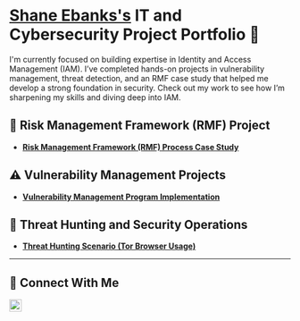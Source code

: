 # <a href="https://www.linkedin.com/in/shaneebanks/">Shane Ebanks's</a> IT and Cybersecurity Project Portfolio 🔐

I'm currently focused on building expertise in Identity and Access Management (IAM). I’ve completed hands-on projects in vulnerability management, threat detection, and an RMF case study that helped me develop a strong foundation in security. Check out my work to see how I’m sharpening my skills and diving deep into IAM.

## 🚀 Risk Management Framework (RMF) Project

- **[Risk Management Framework (RMF) Process Case Study](https://github.com/Sebanks1/RMF-Process-Case-Study)**
  
## ⚠️ Vulnerability Management Projects

- **[Vulnerability Management Program Implementation](https://github.com/Sebanks1/vulnerability-management-program)**


## 🚨 Threat Hunting and Security Operations

- **[Threat Hunting Scenario (Tor Browser Usage)](https://github.com/Sebanks1/threat-hunting-scenario-tor-)**


<hr/>

## 🤳 Connect With Me

[<img align="left" alt="___________ | LinkedIn" width="22px" src="https://cdn.jsdelivr.net/npm/simple-icons@v3/icons/linkedin.svg" />][linkedin]

[linkedin]: https://www.linkedin.com/in/shaneebanks

<!--
<img width="35" alt="image" src="https://github.com/user-attachments/assets/2f41c7cd-5ea8-4475-b451-a37161b6c3fb"> 
<img width="35" alt="image" src="https://github.com/user-attachments/assets/77649969-9910-4994-8b96-74a116cfb2a8">
-->

